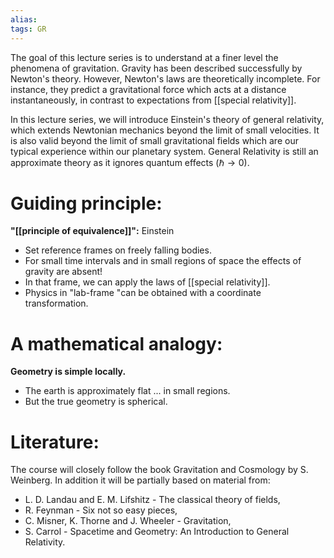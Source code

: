 ```yaml
---
alias:
tags: GR
---
```

The goal of this lecture series is to understand at a finer level the phenomena of gravitation. Gravity has been described successfully by Newton's theory. However, Newton's laws are theoretically incomplete. For instance, they predict a gravitational force which acts at a distance instantaneously, in contrast to expectations from [[special relativity]].

In this lecture series, we will introduce Einstein's theory of general relativity, which extends Newtonian mechanics beyond the limit of small velocities. It is also valid beyond the limit of small gravitational fields which are our typical experience within our planetary system. General Relativity is still an approximate theory as it ignores quantum effects $(\hbar \rightarrow 0)$.
# Guiding principle:
 **"[[principle of equivalence]]":**
Einstein
- Set reference frames on freely falling bodies.
- For small time intervals and in small regions of space the effects of gravity are absent!
- In that frame, we can apply the laws of [[special relativity]].
- Physics in "lab-frame "can be obtained with a coordinate transformation.

# A mathematical analogy:
**Geometry is simple locally.**
- The earth is approximately flat ... in small regions.
- But the true geometry is spherical.
# Literature:
The course will closely follow the book Gravitation and Cosmology by S. Weinberg.
In addition it will be partially based on material from:
- L. D. Landau and E. M. Lifshitz - The classical theory of fields,
- R. Feynman - Six not so easy pieces,
- C. Misner, K. Thorne and J. Wheeler - Gravitation,
- S. Carrol - Spacetime and Geometry: An Introduction to General Relativity.